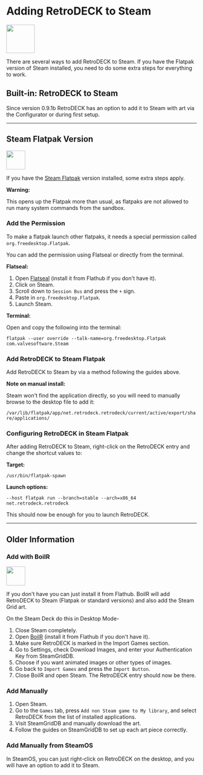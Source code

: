 # Adding RetroDECK to Steam

<img src="../../wiki_icons/pixelitos/steam.png" width="75">

There are several ways to add RetroDECK to Steam. If you have the Flatpak version of Steam installed, you need to do some extra steps for everything to work.

## Built-in: RetroDECK to Steam

Since version 0.9.1b RetroDECK has an option to add it to Steam with art via the Configurator or during first setup. 

---

## Steam Flatpak Version

<img src="../../wiki_images/logos/flatpak-logo.png" width="50">

If you have the [Steam Flatpak](https://flathub.org/apps/com.valvesoftware.Steam) version installed, some extra steps apply.

**Warning:** 

This opens up the Flatpak more than usual, as flatpaks are not allowed to run many system commands from the sandbox.

### Add the Permission

To make a flatpak launch other flatpaks, it needs a special permission called `org.freedesktop.Flatpak`. 

You can add the permission using Flatseal or directly from the terminal.

**Flatseal:**

1. Open [Flatseal](https://flathub.org/apps/com.github.tchx84.Flatseal) (install it from Flathub if you don't have it).
2. Click on Steam.
3. Scroll down to `Session Bus` and press the `+` sign.
4. Paste in `org.freedesktop.Flatpak`.
5. Launch Steam.

**Terminal:**

Open and copy the following into the terminal:

`flatpak --user override --talk-name=org.freedesktop.Flatpak com.valvesoftware.Steam`

### Add RetroDECK to Steam Flatpak

Add RetroDECK to Steam by via a method following the guides above. 

**Note on manual install:** 

Steam won't find the application directly, so you will need to manually browse to the desktop file to add it:

`/var/lib/flatpak/app/net.retrodeck.retrodeck/current/active/export/share/applications/`

### Configuring RetroDECK in Steam Flatpak

After adding RetroDECK to Steam, right-click on the RetroDECK entry and change the shortcut values to:

**Target:**

`/usr/bin/flatpak-spawn`

**Launch options:**

`--host flatpak run --branch=stable --arch=x86_64 net.retrodeck.retrodeck`

This should now be enough for you to launch RetroDECK.

--- 

## Older Information


### Add with BoilR 

<img src="../../wiki_images/logos/boilr-logo.png" width="50">

If you don't have  you can just install it from Flathub. BoilR will add RetroDECK to Steam (Flatpak or standard versions) and also add the Steam Grid art.

On the Steam Deck do this in Desktop Mode-

1. Close Steam completely.
2. Open [BoilR](https://flathub.org/apps/io.github.philipk.boilr) (install it from Flathub if you don't have it).
3. Make sure RetroDECK is marked in the Import Games section.
4. Go to Settings, check Download Images, and enter your Authentication Key from SteamGridDB.
5. Choose if you want animated images or other types of images.
6. Go back to `Import Games` and press the `Import Button`.
7. Close BoilR and open Steam. The RetroDECK entry should now be there.

### Add Manually

1. Open Steam.
2. Go to the `Games` tab, press `Add non Steam game to My library`, and select RetroDECK from the list of installed applications.
3. Visit SteamGridDB and manually download the art.
4. Follow the guides on SteamGridDB to set up each art piece correctly.

### Add Manually from SteamOS

In SteamOS, you can just right-click on RetroDECK on the desktop, and you will have an option to add it to Steam.

